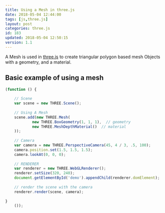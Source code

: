 ```yaml
---
title: Using a Mesh in three.js
date: 2018-05-04 12:44:00
tags: [js,three.js]
layout: post
categories: three.js
id: 183
updated: 2018-05-04 12:50:15
version: 1.1
---
```


A Mesh is used in [three.js](https://threejs.org/) to create triangular polygon based mesh Objects with a geometry, and a material.

<!-- more -->

## Basic example of using a mesh

```js
(function () {
 
    // Scene
    var scene = new THREE.Scene();
 
    // Using A Mesh
    scene.add(new THREE.Mesh(
            new THREE.BoxGeometry(1, 1, 1),  // geometry
            new THREE.MeshDepthMaterial()  // material
    ));
 
    // Camera
    var camera = new THREE.PerspectiveCamera(45, 4 / 3, .5, 100);
    camera.position.set(1.5, 1.5, 1.5);
    camera.lookAt(0, 0, 0);
 
    // RENDERER
    var renderer = new THREE.WebGLRenderer();
    renderer.setSize(320, 240);
    document.getElementById('demo').appendChild(renderer.domElement);
 
    // render the scene with the camera
    renderer.render(scene, camera);
 
}
    ());
```

